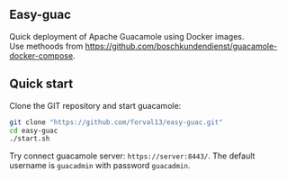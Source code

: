 ## Easy-guac
Quick deployment of Apache Guacamole using Docker images.  
Use methoods from https://github.com/boschkundendienst/guacamole-docker-compose.

## Quick start
Clone the GIT repository and start guacamole:

~~~bash
git clone "https://github.com/forval13/easy-guac.git"
cd easy-guac
./start.sh
~~~

Try connect guacamole server: `https://server:8443/`. 
The default username is `guacadmin` with password `guacadmin`.
